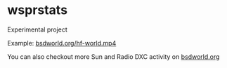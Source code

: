 # wsprstats

Experimental project

Example: [bsdworld.org/hf-world.mp4](https://bsdworld.org/hf-world.mp4)

You can also checkout more Sun and Radio DXC activity on [bsdworld.org](https://bsdworld.org/)
